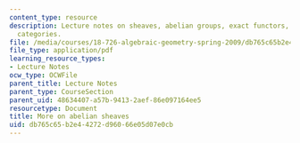 ```yaml
---
content_type: resource
description: Lecture notes on sheaves, abelian groups, exact functors, and abelian
  categories.
file: /media/courses/18-726-algebraic-geometry-spring-2009/db765c65b2e44272d96066e05d07e0cb_MIT18_726s09_lec04_abelian_sheaves.pdf
file_type: application/pdf
learning_resource_types:
- Lecture Notes
ocw_type: OCWFile
parent_title: Lecture Notes
parent_type: CourseSection
parent_uid: 48634407-a57b-9413-2aef-86e097164ee5
resourcetype: Document
title: More on abelian sheaves
uid: db765c65-b2e4-4272-d960-66e05d07e0cb
---
```

